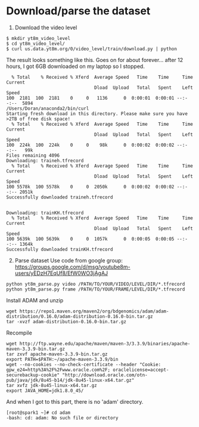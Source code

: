 # Download/parse the dataset
1. Download the video level

```
$ mkdir yt8m_video_level
$ cd yt8m_video_level/
$ curl us.data.yt8m.org/0/video_level/train/download.py | python
```
The result looks something like this. Goes on for about forever... after 12 hours, I got 6GB downloaded on my laptop so I stopped.

```
  % Total    % Received % Xferd  Average Speed   Time    Time     Time  Current
                                 Dload  Upload   Total   Spent    Left  Speed
100  2181  100  2181    0     0   1136      0  0:00:01  0:00:01 --:--:--  5894
/Users/Doran/anaconda2/bin/curl
Starting fresh download in this directory. Please make sure you have >2TB of free disk space!
  % Total    % Received % Xferd  Average Speed   Time    Time     Time  Current
                                 Dload  Upload   Total   Spent    Left  Speed
100  224k  100  224k    0     0    98k      0  0:00:02  0:00:02 --:--:--   99k
Files remaining 4096
Downloading: traineh.tfrecord
  % Total    % Received % Xferd  Average Speed   Time    Time     Time  Current
                                 Dload  Upload   Total   Spent    Left  Speed
100 5578k  100 5578k    0     0  2050k      0  0:00:02  0:00:02 --:--:-- 2051k
Successfully downloaded traineh.tfrecord


Downloading: trainKH.tfrecord
  % Total    % Received % Xferd  Average Speed   Time    Time     Time  Current
                                 Dload  Upload   Total   Spent    Left  Speed
100 5639k  100 5639k    0     0  1057k      0  0:00:05  0:00:05 --:--:-- 1364k
Successfully downloaded trainKH.tfrecord
```

2. Parse dataset
Use code from google group: https://groups.google.com/d/msg/youtube8m-users/yEDzH7EqUf8/EfW0WO3jAgAJ

```
python yt8m_parse.py video /PATH/TO/YOUR/VIDEO/LEVEL/DIR/*.tfrecord
python yt8m_parse.py frame /PATH/TO/YOUR/FRAME/LEVEL/DIR/*.tfrecord
```

Install ADAM and unzip
```
wget https://repo1.maven.org/maven2/org/bdgenomics/adam/adam-distribution/0.16.0/adam-distribution-0.16.0-bin.tar.gz
tar -xvzf adam-distribution-0.16.0-bin.tar.gz
```
Recompile

```
wget http://ftp.wayne.edu/apache/maven/maven-3/3.3.9/binaries/apache-maven-3.3.9-bin.tar.gz
tar zxvf apache-maven-3.3.9-bin.tar.gz
export PATH=$PATH:~/apache-maven-3.3.9/bin
wget --no-cookies --no-check-certificate --header "Cookie: gpw_e24=http%3A%2F%2Fwww.oracle.com%2F; oraclelicense=accept-securebackup-cookie" "http://download.oracle.com/otn-pub/java/jdk/8u45-b14/jdk-8u45-linux-x64.tar.gz"
tar xvfz jdk-8u45-linux-x64.tar.gz
export JAVA_HOME=jdk1.8.0_45/
```
And when I got to this part, there is no 'adam' directory.

```
[root@spark1 ~]# cd adam
-bash: cd: adam: No such file or directory
```


